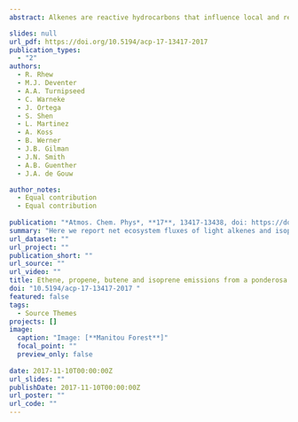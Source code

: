 ```yaml
---
abstract: Alkenes are reactive hydrocarbons that influence local and regional atmospheric chemistry by playing important roles in the photochemical production of tropospheric ozone and in the formation of secondary organic aerosols. The simplest alkene, ethene (ethylene), is a major plant hormone and ripening agent for agricultural commodities. The group of light alkenes (C2-C4) originates from both biogenic and anthropogenic sources, but their biogenic sources are poorly characterized, with limited field-based flux observations. Here we report net ecosystem fluxes of light alkenes and isoprene from a semiarid ponderosa pine forest in the Rocky Mountains of Colorado, USA using the relaxed eddy accumulation (REA) technique during the summer of 2014. Ethene, propene, butene and isoprene emissions have strong diurnal cycles, with median daytime fluxes of 123, 95, 39 and 17 µg m−2 h−1, respectively. The fluxes were correlated with each other, followed general ecosystem trends of CO2 and water vapor, and showed similar sunlight and temperature response curves as other biogenic VOCs. The May through October flux, based on measurements and modeling, averaged 62, 52, 24 and 18 µg m−2 h−1 for ethene, propene, butene and isoprene, respectively. The light alkenes contribute significantly to the overall biogenic source of reactive hydrocarbons-- roughly 18 % of the dominant biogenic VOC, 2-methyl-3-buten-2-ol. The measured ecosystem scale fluxes are 40–80 % larger than estimates used for global emissions models for this type of ecosystem.

slides: null
url_pdf: https://doi.org/10.5194/acp-17-13417-2017 
publication_types:
  - "2"
authors:
  - R. Rhew
  - M.J. Deventer
  - A.A. Turnipseed
  - C. Warneke
  - J. Ortega
  - S. Shen
  - L. Martinez
  - A. Koss
  - B. Werner
  - J.B. Gilman
  - J.N. Smith
  - A.B. Guenther
  - J.A. de Gouw

author_notes:
  - Equal contribution
  - Equal contribution
  
publication: "*Atmos. Chem. Phys*, **17**, 13417-13438, doi: https://doi.org/10.5194/acp-17-13417-2017 "
summary: "Here we report net ecosystem fluxes of light alkenes and isoprene from a semiarid ponderosa pine forest in the Rocky Mountains of Colorado, USA using the relaxed eddy accumulation (REA) technique during the summer of 2014.  The light alkenes contribute significantly to the overall biogenic source of reactive hydrocarbons."
url_dataset: ""
url_project: ""
publication_short: ""
url_source: ""
url_video: ""
title: Ethene, propene, butene and isoprene emissions from a ponderosa pine forest measured by Relaxed Eddy Accumulation
doi: "10.5194/acp-17-13417-2017 "
featured: false
tags:
  - Source Themes
projects: []
image:
  caption: "Image: [**Manitou Forest**]"
  focal_point: ""
  preview_only: false  
  
date: 2017-11-10T00:00:00Z  
url_slides: ""
publishDate: 2017-11-10T00:00:00Z
url_poster: ""
url_code: ""
---
```

